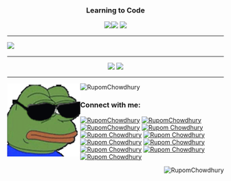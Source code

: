 <!--<h1 align="center">Hi 👋, I'm Rupom Chowdhury!</h1>-->
<h3 align="center">Learning to Code</h3>
<p align="center">
<a><img src="https://badgen.net/badge/icon/windows?icon=windows&label" /></a><a><img src="https://badgen.net/badge/icon/visualstudio?icon=visualstudio&label" /></a> <a><img src="https://badgen.net/badge/icon/firefox?icon=firefox&label" /></a>
</p> <!-- © RupomChowdhury -->

---

<a href="https://github.com/ryo-ma/github-profile-trophy">
  <img width=853 src="https://github-profile-trophy.vercel.app/?username=RupomChowdhury&column=8"/>
</a>

---

<div align="center">
<img height="165" src="https://github-readme-stats.vercel.app/api?username=RupomChowdhury&count_private=true&include_all_commits=true" />
  <img height="165" src="https://github-readme-stats.vercel.app/api/top-langs/?username=RupomChowdhury&layout=compact" />
</div> <!-- © RupomChowdhury -->

---

<div>
<img height="170" align="left" src="https://github.com/RupomChowdhury/RupomChowdhury/blob/main/prev3.gif" />
<img height="170" src="https://github-readme-streak-stats.herokuapp.com/?user=RupomChowdhury&" alt="RupomChowdhury" />
<!-- <img height="170" src="https://github.com/RupomChowdhury/RupomChowdhury/blob/main/tenor.gif" /> -->

<p width=80 height="170">
<h3>Connect with me:</h3>
<a href="mailto:web.rupom@gmail.com" target="blank"><img src="https://cdn.jsdelivr.net/npm/simple-icons@3.0.1/icons/gmail.svg" alt="RupomChowdhury" height="30" width="40" /></a>
<a href="https://www.facebook.com/web.rupom" target="blank"><img src="https://cdn.jsdelivr.net/npm/simple-icons@3.0.1/icons/facebook.svg" alt="RupomChowdhury" height="30" width="40" /></a>
<a href="https://www.reddit.com/user/RupomChowdhury" target="blank"><img src="https://cdn.jsdelivr.net/npm/simple-icons@3.0.1/icons/reddit.svg" alt="RupomChowdhury" height="30" width="40" /></a>
<a href="https://linkedin.com/in/md-shahin-akhtar-rupom" target="blank"><img src="https://cdn.jsdelivr.net/npm/simple-icons@3.0.1/icons/linkedin.svg" alt="Rupom Chowdhury" height="30" width="40" /></a>
<a href="https://twitter.com/web_rupom" target="blank"><img src="https://cdn.jsdelivr.net/npm/simple-icons@3.0.1/icons/twitter.svg" alt="Rupom Chowdhury" height="30" width="40" /></a> <!-- © RupomChowdhury -->
<a href="https://instagram.com/web.rupom" target="blank"><img src="https://cdn.jsdelivr.net/npm/simple-icons@3.0.1/icons/instagram.svg" alt="Rupom Chowdhury" height="30" width="40" /></a>
<a href="https://codepen.io/RupomChowdhury" target="blank"><img src="https://cdn.jsdelivr.net/npm/simple-icons@3.0.1/icons/codepen.svg" alt="Rupom Chowdhury" height="30" width="40" /></a>
<a href="https://dev.to/RupomChowdhury" target="blank"><img src="https://cdn.jsdelivr.net/npm/simple-icons@3.0.1/icons/dev-dot-to.svg" alt="Rupom Chowdhury" height="30" width="40" /></a> <!-- © RupomChowdhury -->
<a href="https://stackoverflow.com/users/14770061" target="blank"><img src="https://cdn.jsdelivr.net/npm/simple-icons@3.0.1/icons/stackoverflow.svg" alt="Rupom Chowdhury" height="30" width="40" /></a>
<a href="https://codesandbox.com/RupomChowdhury" target="blank"><img src="https://cdn.jsdelivr.net/npm/simple-icons@3.0.1/icons/codesandbox.svg" alt="Rupom Chowdhury" height="30" width="40" /></a>
<a href="https://medium.com/@web.rupom" target="blank"><img src="https://cdn.jsdelivr.net/npm/simple-icons@3.0.1/icons/medium.svg" alt="Rupom Chowdhury" height="30" width="40" /></a>
</p>
</div>
<!-- <p align="right"> <img src="https://komarev.com/ghpvc/?username=RupomChowdhury" alt="RupomChowdhury" /> </p> -->
<p align="right"> <img src="https://hits.seeyoufarm.com/api/count/incr/badge.svg?url=https://github.com/RupomChowdhury/&title=Profile%20Views" alt="RupomChowdhury" /> </p>
<!-- © RupomChowdhury -->
